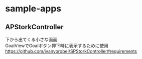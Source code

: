 # sample-apps

## APStorkController
下から出てくる小さな画面  
GoalViewでGoalボタン押下時に表示するために使用
https://github.com/ivanvorobei/SPStorkController#requirements
